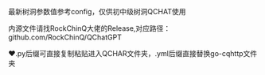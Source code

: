 最新树洞参数值参考config，仅供初中级树洞QCHAT使用

内源文件请找RockChinQ大佬的Release,对应路径：github.com/RockChinQ/QChatGPT

❤️.py后缀可直接复制粘贴进入QCHAR文件夹，.yml后缀直接替换go-cqhttp文件夹
<!---
Remiliatri/Remiliatri is a ✨ special ✨ repository because its `README.md` (this file) appears on your GitHub profile.
You can click the Preview link to take a look at your changes.
--->
